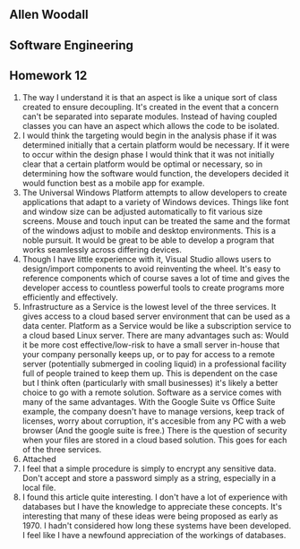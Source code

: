 ﻿## Allen Woodall
## Software Engineering
## Homework 12

1.  The way I understand it is that an aspect is like a unique sort of class created to ensure decoupling.  It's created in the event that a concern can't be separated into separate modules. Instead of having coupled classes you can have an aspect which allows the code to be isolated.
2.  I would think the targeting would begin in the analysis phase if it was determined initially that a certain platform would be necessary. If it were to occur within the design phase I would think that it was not initially clear that a certain platform would be optimal or necessary, so in determining how the software would function, the developers decided it would function best as a mobile app for example. 
3. The Universal Windows Platform attempts to allow developers to create applications that adapt to a variety of Windows devices. Things like font and window size can be adjusted automatically to fit various size screens. Mouse and touch input can be treated the same and the format of the windows adjust to mobile and desktop environments. This is a noble pursuit. It would be great to be able to develop a program that works seamlessly across differing devices.
4. Though I have little experience with it, Visual Studio allows users to design/import components to avoid reinventing the wheel. It's easy to reference components which of course saves a lot of time and gives the developer access to countless powerful tools to create programs more efficiently and effectively. 
5. Infrastructure as a Service is the lowest level of the three services. It gives access to a cloud based server environment that can be used as a data center.  Platform as a Service would be like a subscription service to a cloud based Linux server.  There are many advantages such as: Would it be more cost effective/low-risk to have a small server in-house that your company personally keeps up, or to pay for access to a remote server (potentially submerged in cooling liquid) in a professional facility full of people trained to keep them up. This is dependent on the case but I think often (particularly with small businesses) it's likely a better choice to go with a remote solution. Software as a service comes with many of the same advantages. With the Google Suite vs Office Suite example, the company doesn't have to manage versions, keep track of licenses, worry about corruption, it's accesible from any PC with a web browser (And the google suite is free.) There is the question of security when your files are stored in a cloud based solution. This goes for each of the three services.  
6.  Attached
7. I feel that a simple procedure is simply to encrypt any sensitive data. Don't accept and store a password simply as a string, especially in a local file. 
8.  I found this article quite interesting. I don't have a lot of experience with databases but I have the knowledge to appreciate these concepts. It's interesting that many of these ideas were being proposed as early as 1970. I hadn't considered how long these systems have been developed. I feel like I have a newfound appreciation of the workings of databases. 